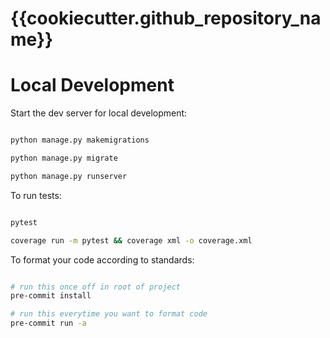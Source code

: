 # {{cookiecutter.github_repository_name}}

# Local Development

Start the dev server for local development:
```bash

python manage.py makemigrations

python manage.py migrate

python manage.py runserver
```

To run tests:
```bash

pytest

coverage run -m pytest && coverage xml -o coverage.xml
```

To format your code according to standards:
```bash

# run this once off in root of project
pre-commit install

# run this everytime you want to format code
pre-commit run -a
```

